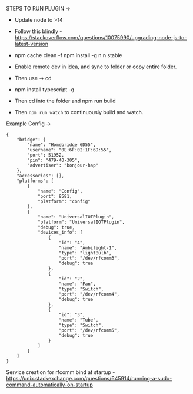 STEPS TO RUN PLUGIN ->
   * Update node to >14
   * Follow this blindly - https://stackoverflow.com/questions/10075990/upgrading-node-js-to-latest-version
   * npm cache clean -f
     npm install -g n
     n stable

   * Enable remote dev in idea, and sync to folder or copy entire folder.
   * Then use -> cd 
   * npm install typescript -g
   * Then cd into the folder and npm run build
   * Then `npm run watch` to continuously build and watch.





Example Config -> 
```
{
    "bridge": {
        "name": "Homebridge 6D55",
        "username": "0E:6F:02:1F:6D:55",
        "port": 51952,
        "pin": "479-40-305",
        "advertiser": "bonjour-hap"
    },
    "accessories": [],
    "platforms": [
        {
            "name": "Config",
            "port": 8581,
            "platform": "config"
        },
        {
            "name": "UniversalIOTPlugin",
            "platform": "UniversalIOTPlugin",
            "debug": true,
            "devices_info": [
                {
                    "id": "4",
                    "name": "Ambilight-1",
                    "type": "lightBulb",
                    "port": "/dev/rfcomm3",
                    "debug": true
                },
                {
                    "id": "2",
                    "name": "Fan",
                    "type": "Switch",
                    "port": "/dev/rfcomm4",
                    "debug": true
                },
                {
                    "id": "3",
                    "name": "Tube",
                    "type": "Switch",
                    "port": "/dev/rfcomm5",
                    "debug": true
                }
            ]
        }
    ]
}
```

Service creation for rfcomm bind at startup - https://unix.stackexchange.com/questions/645914/running-a-sudo-command-automatically-on-startup

